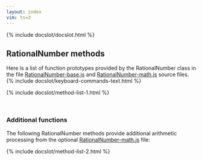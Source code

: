 ```yaml
---
layout: index
vim: ts=3
---
```


<!-- JavaScript function for page ------------------------------ -->

{% include docslot/docslot.html %}

<script src="/javascripts/RationalNumber-0.1.0.min.js"></script>

<script>

document.addEventListener("DOMContentLoaded", function () {
	var docslots = document.querySelectorAll(".docslot");
	var source   = document.getElementById("docslot-main").textContent;
	var template = Handlebars.compile(source);
	for (var i=0; i<docslots.length; i++) {
		insertDocumentation(docslots[i], template);
	}
});

</script>

<!-- BEGINNING OF TEXT --------------------------------------- -->

## RationalNumber methods

Here is a list of function prototypes provided by the RationalNumber
class in the file 
[RationalNumber-base.js](https://github.com/craigsapp/RationalNumber/blob/master/lib/RationalNumber-base.js) and
[RationalNumber-math.js](https://github.com/craigsapp/RationalNumber/blob/master/lib/RationalNumber-math.js) source files&#46;
{% include docslot/keyboard-commands-text.html %}

{% include docslot/method-list-1.html %}

<span style="height:30px;">&nbsp;</span>

### Additional functions

The following RationalNumber methods provide additional arithmetic
processing from the optional <a href=https://github.com/craigsapp/RationalNumber/blob/master/lib/RationalNumber-math.js>RationalNumber-math.js</a> file:

{% include docslot/method-list-2.html %}



